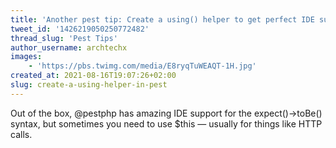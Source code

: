 ```yaml
---
title: 'Another pest tip: Create a using() helper to get perfect IDE support on $this calls inside your tests'
tweet_id: '1426219050250772482'
thread_slug: 'Pest Tips'
author_username: archtechx
images:
    - 'https://pbs.twimg.com/media/E8ryqTuWEAQT-1H.jpg'
created_at: 2021-08-16T19:07:26+02:00
slug: create-a-using-helper-in-pest
---
```


Out of the box, @pestphp has amazing IDE support for the expect()-&gt;toBe() syntax, but sometimes you need to use $this — usually for things like HTTP calls.
